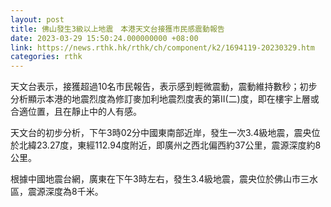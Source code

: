 ```yaml
---
layout: post
title: 佛山發生3級以上地震　本港天文台接獲市民感震動報告
date: 2023-03-29 15:50:24.000000000 +08:00
link: https://news.rthk.hk/rthk/ch/component/k2/1694119-20230329.htm
categories: rthk
---
```


天文台表示，接獲超過10名市民報告，表示感到輕微震動，震動維持數秒；初步分析顯示本港的地震烈度為修訂麥加利地震烈度表的第II(二)度，即在樓宇上層或合適位置，且在靜止中的人有感。

天文台的初步分析，下午3時02分中國東南部近岸，發生一次3.4級地震，震央位於北緯23.27度，東經112.94度附近，即廣州之西北偏西約37公里，震源深度約8公里。

根據中國地震台網，廣東在下午3時左右，發生3.4級地震，震央位於佛山市三水區，震源深度為8千米。
